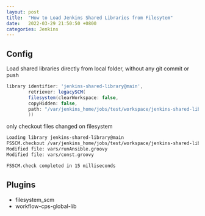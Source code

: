 ```yaml
---
layout: post
title:  "How to Load Jenkins Shared Libraries from Filesytem"
date:   2022-03-29 21:50:50 +0800
categories: Jenkins
---
```


## Config
Load shared libraries directly from local folder, without any git commit or push 

```groovy 
library identifier: 'jenkins-shared-library@main', 
        retriever: legacySCM(
        filesystem(clearWorkspace: false, 
        copyHidden: false, 
        path: "/var/jenkins_home/jobs/test/workspace/jenkins-shared-library"
        ))
```
only checkout files changed on filesystem
```sh
Loading library jenkins-shared-library@main
FSSCM.checkout /var/jenkins_home/jobs/test/workspace/jenkins-shared-library to /var/jenkins_home/jobs/JenkinsFile/workspace@libs/277d200e682d6310644351b261dcc177e58ee098cb099d7d682af7825c7d31c6
Modified file: vars/runAnsible.groovy
Modified file: vars/const.groovy

FSSCM.check completed in 15 milliseconds
```

## Plugins

- filesystem_scm
- workflow-cps-global-lib
